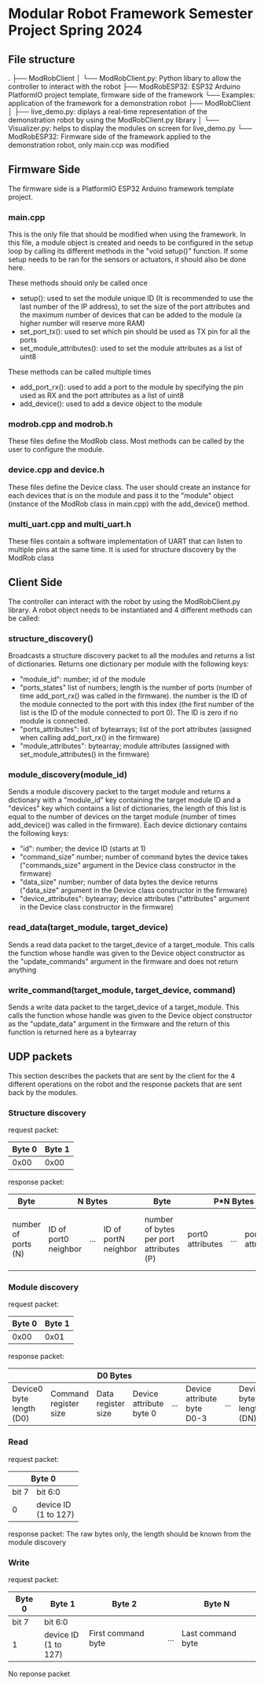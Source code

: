 # Modular Robot Framework Semester Project Spring 2024

## File structure

.
├── ModRobClient
│   └── ModRobClient.py:   Python libary to allow the controller to interact with the robot
├── ModRobESP32:           ESP32 Arduino PlatformIO project template, firmware side of the framework
└── Examples:              application of the framework for a demonstration robot
    ├── ModRobClient
    │   ├── live_demo.py:  diplays a real-time representation of the demonstration robot by using the ModRobClient.py library
    │   └── Visualizer.py: helps to display the modules on screen for live_demo.py
    └── ModRobESP32:       Firmware side of the framework applied to the demonstration robot, only main.ccp was modified


## Firmware Side
The firmware side is a PlatformIO ESP32 Arduino framework template project.
### main.cpp
This is the only file that should be modified when using the framework. In this file, a module object is created and needs to be configured in the setup loop by calling its different methods in the "void setup()" function. If some setup needs to be ran for the sensors or actuators, it should also be done here.

These methods should only be called once
- setup(): used to set the module unique ID (It is recommended to use the last number of the IP address), to set the size of the port attributes and the maximum number of devices that can be added to the module (a higher number will reserve more RAM)
- set_port_tx(): used to set which pin should be used as TX pin for all the ports
- set_module_attributes(): used to set the module attributes as a list of uint8

These methods can be called multiple times
- add_port_rx(): used to add a port to the module by specifying the pin used as RX and the port attributes as a list of uint8
- add_device(): used to add a device object to the module

### modrob.cpp and modrob.h
These files define the ModRob class. Most methods can be called by the user to configure the module.

### device.cpp and device.h
These files define the Device class. The user should create an instance for each devices that is on the module and pass it to the "module" object (instance of the ModRob class in main.cpp) with the add_device() method.

### multi_uart.cpp and multi_uart.h
These files contain a software implementation of UART that can listen to multiple pins at the same time. It is used for structure discovery by the ModRob class

## Client Side
The controller can interact with the robot by using the ModRobClient.py library. A robot object needs to be instantiated and 4 different methods can be called:

### structure_discovery()
Broadcasts a structure discovery packet to all the modules and returns a list of dictionaries. Returns one dictionary per module with the following keys:
- "module_id": number; id of the module
- "ports_states" list of numbers; length is the number of ports (number of time add_port_rx() was called in the firmware). the number is the ID of the module connected to the port with this index (the first number of the list is the ID of the module connected to port 0). The ID is zero if no module is connected.
- "ports_attributes": list of bytearrays; list of the port attributes (assigned when calling add_port_rx() in the firmware)
- "module_attributes": bytearray; module attributes (assigned with set_module_attributes() in the firmware)

### module_discovery(module_id)
Sends a module discovery packet to the target module and returns a dictionary with a "module_id" key containing the target module ID and a "devices" key which contains a list of dictionaries, the length of this list is equal to the number of devices on the target module (number of times add_device() was called in the firmware). Each device dictionary contains the following keys:
- "id": number; the device ID (starts at 1)
- "command_size" number; number of command bytes the device takes ("commands_size" argument in the Device class constructor in the firmware)
- "data_size" number; number of data bytes the device returns ("data_size" argument in the Device class constructor in the firmware)
- "device_attributes": bytearray; device attributes ("attributes" argument in the Device class constructor in the firmware)

### read_data(target_module, target_device)
Sends a read data packet to the target_device of a target_module. This calls the function whose handle was given to the Device object constructor as the "update_commands" argument in the firmware and does not return anything

### write_command(target_module, target_device, command)
Sends a write data packet to the target_device of a target_module. This calls the function whose handle was given to the Device object constructor as the "update_data" argument in the firmware and the return of this function is returned here as a bytearray


## UDP packets
This section describes the packets that are sent by the client for the 4 different operations on the robot and the response packets that are sent back by the modules.

### Structure discovery
request packet:
<table class="tg"><thead>
  <tr>
    <th class="tg-0lax">Byte 0</th>
    <th class="tg-0lax">Byte 1</th>
  </tr></thead>
<tbody>
  <tr>
    <td class="tg-0lax">0x00</td>
    <td class="tg-0lax">0x00</td>
  </tr>
</tbody>
</table>

response packet:
<table class="tg"><thead>
  <tr>
    <th class="tg-0lax">Byte</th>
    <th class="tg-0lax" colspan="3">N Bytes</th>
    <th class="tg-0lax">Byte</th>
    <th class="tg-0lax" colspan="3">P*N Bytes</th>
    <th class="tg-0lax">Byte</th>
    <th class="tg-0lax">M Bytes</th>
  </tr></thead>
<tbody>
  <tr>
    <td class="tg-0lax">number of ports (N)</td>
    <td class="tg-0lax">ID of port0 neighbor</td>
    <td class="tg-0lax">...</td>
    <td class="tg-0lax">ID of portN neighbor</td>
    <td class="tg-0lax">number of bytes per port attributes (P)</td>
    <td class="tg-0lax">port0 attributes</td>
    <td class="tg-0lax">...</td>
    <td class="tg-0lax">portN attributes</td>
    <td class="tg-0lax">number of module attribute bytes (M)</td>
    <td class="tg-0lax">module attributes</td>
  </tr>
</tbody>
</table>

### Module discovery

request packet:
<table class="tg"><thead>
  <tr>
    <th class="tg-0lax">Byte 0</th>
    <th class="tg-0lax">Byte 1</th>
  </tr></thead>
<tbody>
  <tr>
    <td class="tg-0lax">0x00</td>
    <td class="tg-0lax">0x01</td>
  </tr>
</tbody>
</table>

response packet:
<table class="tg"><thead>
  <tr>
    <th class="tg-baqh" colspan="6">D0 Bytes</th>
    <th class="tg-0lax"></th>
    <th class="tg-baqh" colspan="6">DN Bytes</th>
  </tr></thead>
<tbody>
  <tr>
    <td class="tg-0lax">Device0 byte length (D0)</td>
    <td class="tg-0lax">Command register size</td>
    <td class="tg-0lax">Data register size</td>
    <td class="tg-0lax">Device attribute byte 0</td>
    <td class="tg-0lax">...</td>
    <td class="tg-0lax">Device attribute byte D0-3</td>
    <td class="tg-0lax">...</td>
    <td class="tg-0lax">DeviceN byte length (DN)</td>
    <td class="tg-0lax">Command register size</td>
    <td class="tg-0lax">Data register size</td>
    <td class="tg-0lax">Device attribute byte 0</td>
    <td class="tg-0lax">...</td>
    <td class="tg-0lax">Device attribute byte DN-3</td>
  </tr>
</tbody>
</table>

### Read
request packet:
<table class="tg"><thead>
  <tr>
    <th class="tg-baqh" colspan="2">Byte 0</th>
  </tr></thead>
<tbody>
  <tr>
    <td class="tg-baqh">bit 7</td>
    <td class="tg-baqh">bit 6:0</td>
  </tr>
  <tr>
    <td class="tg-baqh">0</td>
    <td class="tg-baqh">device ID<br>(1 to 127)</td>
  </tr>
</tbody>
</table>

response packet: The raw bytes only, the length should be known from the module discovery

### Write
request packet:
<table class="tg"><thead>
  <tr>
    <th class="tg-c3ow">Byte 0</th>
    <th class="tg-c3ow">Byte 1</th>
    <th class="tg-c3ow">Byte 2</th>
    <th class="tg-c3ow"></th>
    <th class="tg-c3ow">Byte N</th>
  </tr></thead>
<tbody>
  <tr>
    <td class="tg-c3ow">bit 7</td>
    <td class="tg-c3ow">bit 6:0</td>
    <td class="tg-c3ow" rowspan="2">First command byte</td>
    <td class="tg-c3ow" rowspan="2">...</td>
    <td class="tg-c3ow" rowspan="2">Last command byte</td>
  </tr>
  <tr>
    <td class="tg-c3ow">1</td>
    <td class="tg-c3ow">device ID<br>(1 to 127)</td>
  </tr>
</tbody>
</table>

No reponse packet